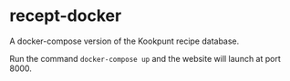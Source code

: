 # recept-docker
A docker-compose version of the Kookpunt recipe database.

Run the command `docker-compose up` and the website will launch at port 8000.
